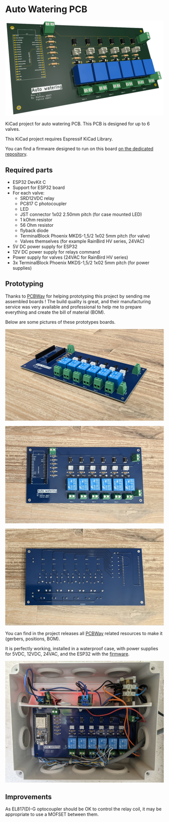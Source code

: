 # Auto Watering PCB

![PCB 3D view](pictures/pcb_3d.webp)

KiCad project for auto watering PCB.
This PCB is designed for up to 6 valves.

This KiCad project requires Espressif KiCad Library.

You can find a firmware designed to run on this board [on the dedicated repository](https://github.com/auto-watering/firmware).

## Required parts

- ESP32 DevKit C
- Support for ESP32 board
- For each valve:
  - SRD12VDC relay
  - PC817 C photocoupler
  - LED
  - JST connector 1x02 2.50mm pitch (for case mounted LED)
  - 1 kOhm resistor
  - 56 Ohm resistor
  - flyback diode
  - TerminalBlock Phoenix MKDS-1,5/2 1x02 5mm pitch (for valve)
  - Valves themselves (for example RainBird HV series, 24VAC)
- 5V DC power supply for ESP32
- 12V DC power supply for relays command
- Power supply for valves (24VAC for RainBird HV series)
- 3x TerminalBlock Phoenix MKDS-1,5/2 1x02 5mm pitch (for power supplies)

## Prototyping

Thanks to [PCBWay](https://www.pcbway.com) for helping prototyping this project
by sending me assembled boards !
The build quality is great, and their manufacturing service was very available
and professional to help me to prepare everything and create the bill of
material (BOM).

Below are some pictures of these prototypes boards.

![PCB view](pictures/pcb.jpg)

![PCB front view](pictures/pcb_front.jpg)

![PCB back view](pictures/pcb_back.jpg)

You can find in the project releases all [PCBWay](https://www.pcbway.com)
related resources to make it (gerbers, positions, BOM).

It is perfectly working, installed in a waterproof case, with power supplies
for 5VDC, 12VDC, 24VAC, and the ESP32 with the
[firmware](https://github.com/auto-watering/firmware).

![PCB installed view](pictures/pcb_installed.jpg)

## Improvements

As EL817(D)-G optocoupler should be OK to control the relay coil, it may be
appropriate to use a MOFSET between them.
